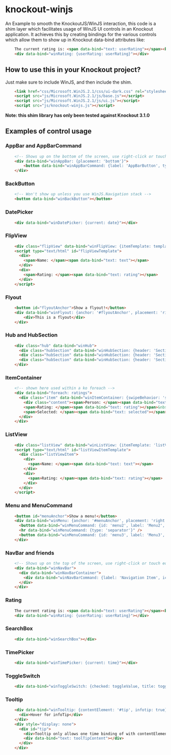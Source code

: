 knockout-winjs
=============

An Example to smooth the KnockoutJS/WinJS interaction, this code is a shim layer which facilitates usage of WinJS UI controls in an Knockout application. It achieves this by creating bindings for the various controls which allow them to show up in Knockout data-bind attributes like:
```html
    The current rating is: <span data-bind="text: userRating"></span><br/>
    <div data-bind="winRating: {userRating: userRating}"></div>
```

How to use this in your Knockout project?
----------------------------------------

Just make sure to include WinJS, and then include the shim.

```html
    <link href="css/Microsoft.WinJS.2.1/css/ui-dark.css" rel="stylesheet" />
    <script src="js/Microsoft.WinJS.2.1/js/base.js"></script>
    <script src="js/Microsoft.WinJS.2.1/js/ui.js"></script>
    <script src="js/knockout-winjs.js"></script>
```

__Note: this shim library has only been tested against Knockout 3.1.0__

Examples of control usage
-------------------------

### AppBar and AppBarCommand
```html
    <!-- Shows up on the bottom of the screen, use right-click or touch edgy gesture to show -->
    <div data-bind="winAppBar: {placement: 'bottom'}">
        <button data-bind="winAppBarCommand: {label: 'AppBarButton', type: 'button', icon:'add'}"></button>
    </div>
```
### BackButton
```html
    <!-- Won't show up unless you use WinJS.Navigation stack -->
    <button data-bind="winBackButton"></button>
```
### DatePicker
```html
    <div data-bind="winDatePicker: {current: date}"></div>
```
### FlipView
```html
    <div class="flipView" data-bind="winFlipView: {itemTemplate: templateName, itemDataSource: flipViewArray}"></div>
    <script type="text/html" id="flipViewTemplate">
      <div>
        <span>Name: </span><span data-bind="text: text"></span>
      </div>
      <div>
        <span>Rating: </span><span data-bind="text: rating"></span>
      </div>
    </script>
```
### Flyout
```html
    <button id="flyoutAnchor">Show a flyout!</button>
    <div data-bind="winFlyout: {anchor: '#flyoutAnchor', placement: 'right'}">
        <div>This is a flyout</div>
    </div>
```
### Hub and HubSection
```html
    <div class="hub" data-bind="winHub">
      <div class="hubSection" data-bind="winHubSection: {header: 'Section1'}"></div>
      <div class="hubSection" data-bind="winHubSection: {header: 'Section2'}"></div>
      <div class="hubSection" data-bind="winHubSection: {header: 'Section3'}"></div>
    </div>
```
### ItemContainer
```html
    <!-- shown here used within a ko foreach -->
    <div data-bind="foreach: ratings">
      <div class="item" data-bind="winItemContainer: {swipeBehavior: 'select', swipeOrientation: 'horizontal', selected: selected}">
        <div class="content"><span>Person: </span><span data-bind="text: text"></span>&nbsp;
        <span>Rating: </span><span data-bind="text: rating"></span>&nbsp;
        <span>Selected: </span><span data-bind="text: selected"></span></div>
      </div>
    </div>
 ```   
### ListView
```html
    <div class="listView" data-bind="winListView: {itemTemplate: 'listViewItemTemplate', itemDataSource: listViewArray, layout: {type: WinJS.UI.GridLayout}}"></div>
    <script type="text/html" id="listViewItemTemplate">
      <div class="listViewItem">
        <div>
          <span>Name: </span><span data-bind="text: text"></span>
        </div>
        <div>
          <span>Rating: </span><span data-bind="text: rating"></span>
        </div>
      </div>
    </script>
```
### Menu and MenuCommand
```html
    <button id="menuAnchor">Show a menu!</button>
    <div data-bind="winMenu: {anchor: '#menuAnchor', placement: 'right' }">
      <button data-bind="winMenuCommand: {id: 'menu2', label: 'Menu2', type: 'button'}"></button>
      <hr data-bind="winMenuCommand: {type: 'separator'}" />
      <button data-bind="winMenuCommand: {id: 'menu3', label: 'Menu3', type: 'button'}"></button>
    </div>
 ```   
### NavBar and friends
```html
    <!-- Shows up on the top of the screen, use right-click or touch edgy gesture to show -->
    <div data-bind="winNavBar">
      <div data-bind="winNavBarContainer">
        <div data-bind="winNavBarCommand: {label: 'Navigation Item', icon: 'add'}"></div>
      </div>
    </div>
```
### Rating
```html
    The current rating is: <span data-bind="text: userRating"></span><br/>
    <div data-bind="winRating: {userRating: userRating}"></div>
```
### SearchBox
```html
    <div data-bind="winSearchBox"></div>
```
### TimePicker
```html
    <div data-bind="winTimePicker: {current: time}"></div>
```
### ToggleSwitch
```html   
    <div data-bind="winToggleSwitch: {checked: toggleValue, title: toggleTitle, labelOff: toggleLabelOff, labelOn: 'world'}"></div>
```
### Tooltip
```html
    <div data-bind="winTooltip: {contentElement: '#tip', infotip: true}">
      <div>Hover for infoTip</div>
    </div>
    <div style="display: none">
      <div id="tip">
        <div>Tooltip only allows one time binding of with contentElement:</div>
        <div data-bind="text: toolTipContent"></div>
      </div>
    </div>
```